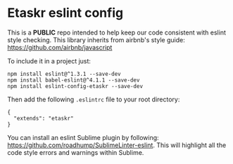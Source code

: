 # Etaskr eslint config

This is a **PUBLIC** repo intended to help keep our code consistent with eslint style checking. This library inherits from 
airbnb's style guide: https://github.com/airbnb/javascript

To include it in a project just:

```
npm install eslint@^1.3.1 --save-dev
npm install babel-eslint@^4.1.1 --save-dev
npm install eslint-config-etaskr --save-dev
```

Then add the following `.eslintrc` file to your root directory:

```
{
  "extends": "etaskr"
}
```

You can install an eslint Sublime plugin by following: https://github.com/roadhump/SublimeLinter-eslint. This will
highlight all the code style errors and warnings within Sublime.
